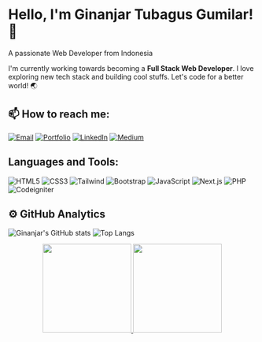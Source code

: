 # Hello, I'm Ginanjar Tubagus Gumilar! 👋

A passionate Web Developer from Indonesia

I'm currently working towards becoming a **Full Stack Web Developer**. I love exploring new tech stack and building cool stuffs. Let's code for a better world! 🌏

## 📫 How to reach me:

[![Email](https://img.icons8.com/fluent/48/000000/gmail.png)](mailto:ginanjar0822@gmail.com)
[![Portfolio](https://img.icons8.com/fluent/48/000000/domain.png)](https://ginanjartg.site)
[![LinkedIn](https://img.icons8.com/fluent/48/000000/linkedin.png)](https://linkedin.com/in/ginanjar-tubagus-gumilar-a4638b1b6)
[![Medium](https://img.icons8.com/fluent/48/000000/medium-logo.png)](https://medium.com/@ginanjartg)

## Languages and Tools:

![HTML5](https://img.shields.io/badge/-HTML5-E34F26?logo=html5&logoColor=white)
![CSS3](https://img.shields.io/badge/-CSS3-1572B6?logo=css3)
![Tailwind](https://img.shields.io/badge/-Tailwind-38B2AC?logo=tailwind-css&logoColor=white)
![Bootstrap](https://img.shields.io/badge/-Bootstrap-563D7C?logo=bootstrap)
![JavaScript](https://img.shields.io/badge/-JavaScript-black?logo=javascript)
![Next.js](https://img.shields.io/badge/-Next.js-black?logo=next.js)
![PHP](https://img.shields.io/badge/-PHP-777BB4?logo=php)
![Codeigniter](https://img.shields.io/badge/-Codeigniter-EF4223?logo=codeigniter)

## ⚙️ GitHub Analytics

![Ginanjar's GitHub stats](https://github-readme-stats.vercel.app/api?username=ginanjar-tg&show_icons=true&theme=algolia)
![Top Langs](https://github-readme-stats.vercel.app/api/top-langs/?username=ginanjar-tg&layout=compact&theme=algolia)


<p align="center">
<a href="https://github.com/ginanjar-tg">
  <img height="180em" src="https://github-readme-stats-eight-theta.vercel.app/api?username=ginanjar-tg&show_icons=true&theme=algolia&include_all_commits=true&count_private=true"/>
  <img height="180em" src="https://github-readme-stats-eight-theta.vercel.app/api/top-langs/?username=ginanjar-tg&layout=compact&langs_count=8&theme=algolia"/>
</a>
</p>
